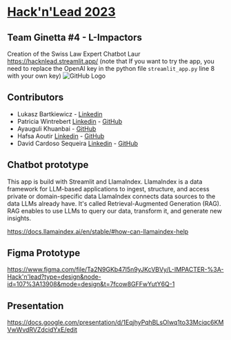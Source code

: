 # [Hack'n'Lead 2023](https://womenplusplus.ch/hacknlead)
## Team Ginetta #4 - L-Impactors
Creation of the Swiss Law Expert Chatbot Laur
https://hacknlead.streamlit.app/ (note that If you want to try the app, you need to replace the OpenAI key in the python file `streamlit_app.py` line 8 with your own key) 
![GitHub Logo](https://github.com/patw47/hnl2023-ginetta-team-4/blob/main/Screenshot%202023-11-12%20162520.png)

## Contributors
- Lukasz Bartkiewicz - [Linkedin](https://www.linkedin.com/in/lukasz-bartkiewicz/)
- Patricia Wintrebert [Linkedin](https://www.linkedin.com/in/patriciawintrebert/) - [GitHub](https://github.com/patw47)
- Ayauguli Khuanbai - [GitHub](https://github.com/Ayka77)
- Hafsa Aoutir [Linkedin](https://www.linkedin.com/in/hafsa-aoutir-448b52230/) - [GitHub](https://github.com/aoutir)
- David Cardoso Sequeira [Linkedin](https://www.linkedin.com/in/uxd-david-c/) - [GitHub](https://github.com/CardSD)

## Chatbot prototype
This app is build with Streamlit and LlamaIndex.
LlamaIndex is a data framework for LLM-based applications to ingest, structure, and access private or domain-specific data
LlamaIndex connects data sources to the data LLMs already have. It's called Retrieval-Augmented Generation (RAG). RAG enables to use LLMs to query our data, transform it, and generate new insights. 
 

https://docs.llamaindex.ai/en/stable/#how-can-llamaindex-help

## Figma Prototype 
https://www.figma.com/file/Ta2N9GKb47l5n9yJKcVBVy/L-IMPACTER-%3A-Hack'n'lead?type=design&node-id=107%3A13908&mode=design&t=7fcow8GFFwYutY6Q-1

## Presentation
https://docs.google.com/presentation/d/1EqjhyPqhBLsOlwq1to33Mciqc6KMVwWvdRVZdcidYxE/edit



